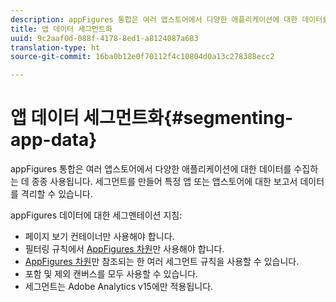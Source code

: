 ```yaml
---
description: appFigures 통합은 여러 앱스토어에서 다양한 애플리케이션에 대한 데이터를 수집하는 데 종종 사용됩니다. 세그먼트를 만들어 특정 앱 또는 앱스토어에 대한 보고서 데이터를 격리할 수 있습니다.
title: 앱 데이터 세그먼트화
uuid: 9c2aaf0d-088f-4178-8ed1-a8124087a683
translation-type: ht
source-git-commit: 16ba0b12e0f70112f4c10804d0a13c278388ecc2

---
```



# 앱 데이터 세그먼트화{#segmenting-app-data}

appFigures 통합은 여러 앱스토어에서 다양한 애플리케이션에 대한 데이터를 수집하는 데 종종 사용됩니다. 세그먼트를 만들어 특정 앱 또는 앱스토어에 대한 보고서 데이터를 격리할 수 있습니다.

appFigures 데이터에 대한 세그멘테이션 지침:

* 페이지 보기 컨테이너만 사용해야 합니다.
* 필터링 규칙에서 [AppFigures 차원](/help/import/data-connectors/appfigures-overview/appfigures-metrics.md)만 사용해야 합니다.
* [AppFigures 차원](/help/import/data-connectors/appfigures-overview/appfigures-segment-filter.md)만 참조되는 한 여러 세그먼트 규칙을 사용할 수 있습니다.
* 포함 및 제외 캔버스를 모두 사용할 수 있습니다.
* 세그먼트는 Adobe Analytics v15에만 적용됩니다.
